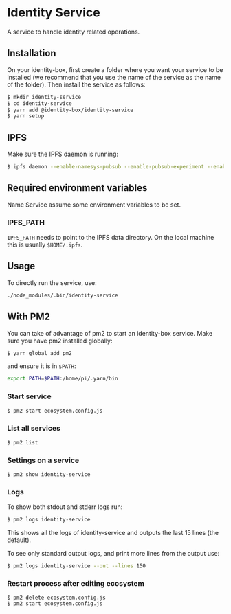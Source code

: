 # Identity Service

A service to handle identity related operations.

## Installation

On your identity-box, first create a folder where you want your service to be installed (we recommend that you use the name of the service as the name of the folder). Then install the service as follows:

```bash
$ mkdir identity-service
$ cd identity-service
$ yarn add @identity-box/identity-service
$ yarn setup
```
## IPFS

Make sure the IPFS daemon is running:

```bash
$ ipfs daemon --enable-namesys-pubsub --enable-pubsub-experiment --enable-gc --migrate
```

## Required environment variables

Name Service assume some environment variables to be set.

### IPFS_PATH

`IPFS_PATH` needs to point to the IPFS data directory. On the local machine this is usually `$HOME/.ipfs`.

## Usage

To directly run the service, use:

```bash
./node_modules/.bin/identity-service
```

## With PM2

You can take of advantage of pm2 to start an identity-box service. Make sure you have pm2 installed globally:

```bash
$ yarn global add pm2
```

and ensure it is in `$PATH`:

```bash
export PATH=$PATH:/home/pi/.yarn/bin
```

### Start service

```bash
$ pm2 start ecosystem.config.js
```

### List all services

```bash
$ pm2 list
```

### Settings on a service

```bash
$ pm2 show identity-service
```

### Logs

To show both stdout and stderr logs run:

```bash
$ pm2 logs identity-service
```

This shows all the logs of identity-service and outputs the last 15 lines (the default).

To see only standard output logs, and print more lines from the output use:

```bash
$ pm2 logs identity-service --out --lines 150
```

### Restart process after editing ecosystem

```
$ pm2 delete ecosystem.config.js
$ pm2 start ecosystem.config.js
```
